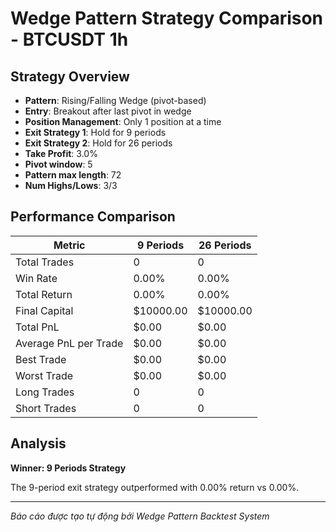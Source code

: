 # Wedge Pattern Strategy Comparison - BTCUSDT 1h

## Strategy Overview
- **Pattern**: Rising/Falling Wedge (pivot-based)
- **Entry**: Breakout after last pivot in wedge
- **Position Management**: Only 1 position at a time
- **Exit Strategy 1**: Hold for 9 periods
- **Exit Strategy 2**: Hold for 26 periods
- **Take Profit**: 3.0%
- **Pivot window**: 5
- **Pattern max length**: 72
- **Num Highs/Lows**: 3/3

## Performance Comparison

| Metric | 9 Periods | 26 Periods |
|--------|-----------|------------|
| Total Trades | 0 | 0 |
| Win Rate | 0.00% | 0.00% |
| Total Return | 0.00% | 0.00% |
| Final Capital | $10000.00 | $10000.00 |
| Total PnL | $0.00 | $0.00 |
| Average PnL per Trade | $0.00 | $0.00 |
| Best Trade | $0.00 | $0.00 |
| Worst Trade | $0.00 | $0.00 |
| Long Trades | 0 | 0 |
| Short Trades | 0 | 0 |

## Analysis

**Winner: 9 Periods Strategy**

The 9-period exit strategy outperformed with 0.00% return vs 0.00%.

---
*Báo cáo được tạo tự động bởi Wedge Pattern Backtest System*
